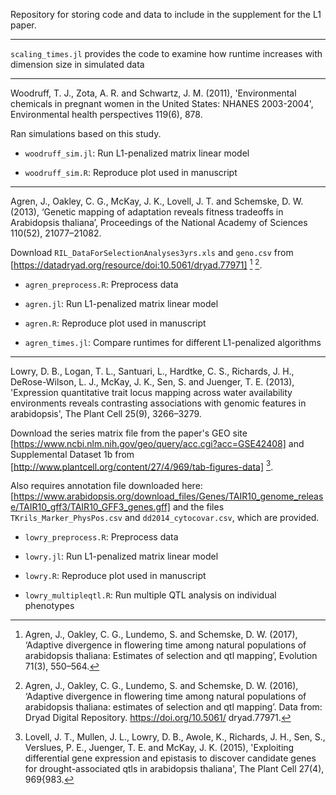Repository for storing code and data to include in the supplement for the L1 
paper. 

---

`scaling_times.jl` provides the code to examine how runtime increases with 
dimension size in simulated data

---

Woodruff, T. J., Zota, A. R. and Schwartz, J. M. (2011), 'Environmental 
    chemicals in pregnant women in the United States: NHANES 2003-2004', 
    Environmental health perspectives 119(6), 878.

Ran simulations based on this study. 

- `woodruff_sim.jl`: Run L1-penalized matrix linear model

- `woodruff_sim.R`: Reproduce plot used in manuscript

---

Agren, J., Oakley, C. G., McKay, J. K., Lovell, J. T. and Schemske, D. W. 
    (2013), ‘Genetic mapping of adaptation reveals fitness tradeoffs in 
    Arabidopsis thaliana’, Proceedings of the National Academy of Sciences 
    110(52), 21077–21082.

Download `RIL_DataForSelectionAnalyses3yrs.xls` and `geno.csv` from 
[https://datadryad.org/resource/doi:10.5061/dryad.77971] [^fn1] [^fn2]. 

[^fn1]: Agren, J., Oakley, C. G., Lundemo, S. and Schemske, D. W. (2017), 
    ‘Adaptive divergence in flowering time among natural populations of
    arabidopsis thaliana: Estimates of selection and qtl mapping’, Evolution 
    71(3), 550–564.

[^fn2]: Agren, J., Oakley, C. G., Lundemo, S. and Schemske, D. W. (2016), 
    ‘Adaptive divergence in flowering time among natural populations of 
    arabidopsis thaliana: estimates of selection and qtl mapping’. Data from: 
    Dryad Digital Repository. https://doi.org/10.5061/ dryad.77971.

- `agren_preprocess.R`: Preprocess data

- `agren.jl`: Run L1-penalized matrix linear model

- `agren.R`: Reproduce plot used in manuscript

- `agren_times.jl`: Compare runtimes for different L1-penalized algorithms

---

Lowry, D. B., Logan, T. L., Santuari, L., Hardtke, C. S., Richards, J. H., 
    DeRose-Wilson, L. J., McKay, J. K., Sen, S. and Juenger, T. E. (2013), 
    'Expression quantitative trait locus mapping across water availability 
    environments reveals contrasting associations with genomic features in 
    arabidopsis', The Plant Cell 25(9), 3266–3279.

Download the series matrix file from the paper's GEO site
[https://www.ncbi.nlm.nih.gov/geo/query/acc.cgi?acc=GSE42408] 
and Supplemental Dataset 1b from 
[http://www.plantcell.org/content/27/4/969/tab-figures-data] [^fn3]. 

[^fn3]: Lovell, J. T., Mullen, J. L., Lowry, D. B., Awole, K., Richards, 
    J. H., Sen, S., Verslues, P. E., Juenger, T. E. and McKay, J. K. (2015), 
    'Exploiting differential gene expression and epistasis to discover 
    candidate genes for drought-associated qtls in arabidopsis thaliana', The 
    Plant Cell 27(4), 969{983.

Also requires annotation file downloaded here:  
[https://www.arabidopsis.org/download_files/Genes/TAIR10_genome_release/TAIR10_gff3/TAIR10_GFF3_genes.gff]
and the files `TKrils_Marker_PhysPos.csv` and `dd2014_cytocovar.csv`, which 
are provided. 

- `lowry_preprocess.R`: Preprocess data

- `lowry.jl`: Run L1-penalized matrix linear model

- `lowry.R`: Reproduce plot used in manuscript

- `lowry_multipleqtl.R`: Run multiple QTL analysis on individual phenotypes
